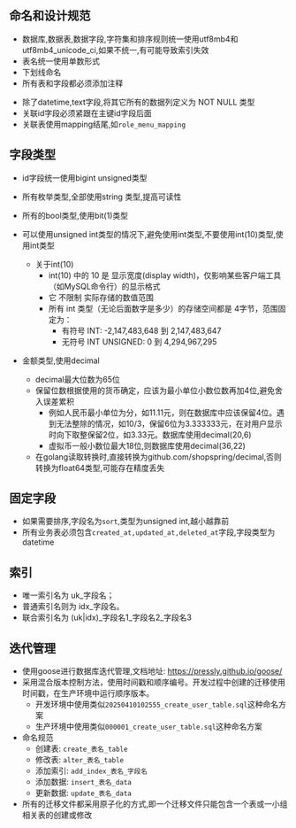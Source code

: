 ## 命名和设计规范
- 数据库,数据表,数据字段,字符集和排序规则统一使用utf8mb4和utf8mb4_unicode_ci,如果不统一,有可能导致索引失效
- 表名统一使用单数形式
- 下划线命名
- 所有表和字段都必须添加注释
<!-- - 所有有可能超过500w条记录的表,表名以`big_`开头 -->
- 除了datetime,text字段,将其它所有的数据列定义为 NOT NULL 类型
- 关联id字段必须紧跟在主键id字段后面
- 关联表使用mapping结尾,如`role_menu_mapping`
## 字段类型
- id字段统一使用bigint unsigned类型
- 所有枚举类型,全部使用string 类型,提高可读性
- 所有的bool类型,使用bit(1)类型
- 可以使用unsigned int类型的情况下,避免使用int类型,不要使用int(10)类型,使用int类型
    - 关于int(10)
        - int(10) 中的 10 是 显示宽度(display width)，仅影响某些客户端工具（如MySQL命令行）的显示格式
        - 它 不限制 实际存储的数值范围
        - 所有 int 类型（无论后面数字是多少）的存储空间都是 4字节，范围固定为：
            - 有符号 INT: -2,147,483,648 到 2,147,483,647
            - 无符号 INT UNSIGNED: 0 到 4,294,967,295

- 金额类型,使用decimal
    - decimal最大位数为65位
    - 保留位数根据使用的货币确定，应该为最小单位小数位数再加4位,避免舍入误差累积
        - 例如人民币最小单位为分，如11.11元，则在数据库中应该保留4位。遇到无法整除的情况，如10/3，保留6位为3.333333元，在对用户显示时向下取整保留2位，如3.33元。数据库使用decimal(20,6)
        - 虚拟币一般小数位最大18位,则数据库使用decimal(36,22)
    - 在golang读取转换时,直接转换为github.com/shopspring/decimal,否则转换为float64类型,可能存在精度丢失     
## 固定字段
- 如果需要排序,字段名为`sort`,类型为unsigned int,越小越靠前
- 所有业务表必须包含`created_at,updated_at,deleted_at`字段,字段类型为datetime
## 索引
- 唯一索引名为 uk_字段名；
- 普通索引名则为 idx_字段名。
- 联合索引名为 (uk|idx)_字段名1_字段名2_字段名3

## 迭代管理
- 使用goose进行数据库迭代管理,文档地址: https://pressly.github.io/goose/
- 采用混合版本控制方法，使用时间戳和顺序编号。开发过程中创建的迁移使用时间戳，在生产环境中运行顺序版本。
    - 开发环境中使用类似`20250410102555_create_user_table.sql`这种命名方案
    - 生产环境中使用类似`000001_create_user_table.sql`这种命名方案
- 命名规范
    - 创建表:   `create_表名_table`
    - 修改表:   `alter_表名_table`
    - 添加索引: `add_index_表名_字段名`
    - 添加数据: `insert_表名_data`
    - 更新数据: `update_表名_data`
- 所有的迁移文件都采用原子化的方式,即一个迁移文件只能包含一个表或一小组相关表的创建或修改